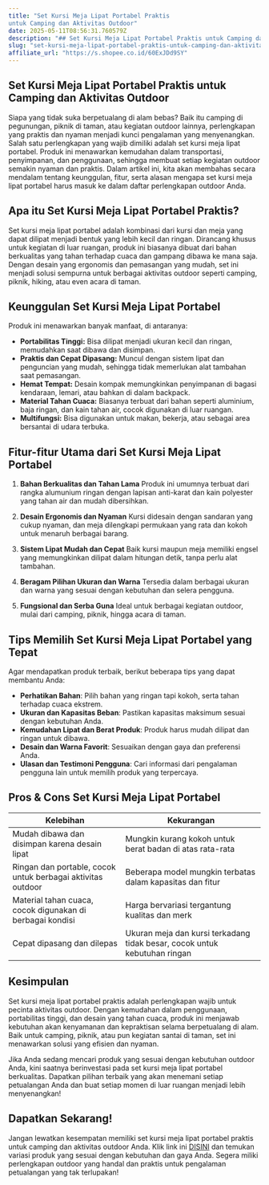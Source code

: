 ```yaml
---
title: "Set Kursi Meja Lipat Portabel Praktis
untuk Camping dan Aktivitas Outdoor"
date: 2025-05-11T08:56:31.760579Z
description: "## Set Kursi Meja Lipat Portabel Praktis untuk Camping dan Aktivitas Outdoor..."
slug: "set-kursi-meja-lipat-portabel-praktis-untuk-camping-dan-aktivitas-outdoor"
affiliate_url: "https://s.shopee.co.id/60ExJDd9SY"
---
```

## Set Kursi Meja Lipat Portabel Praktis untuk Camping dan Aktivitas Outdoor

Siapa yang tidak suka berpetualang di alam bebas? Baik itu camping di pegunungan, piknik di taman, atau kegiatan outdoor lainnya, perlengkapan yang praktis dan nyaman menjadi kunci pengalaman yang menyenangkan. Salah satu perlengkapan yang wajib dimiliki adalah set kursi meja lipat portabel. Produk ini menawarkan kemudahan dalam transportasi, penyimpanan, dan penggunaan, sehingga membuat setiap kegiatan outdoor semakin nyaman dan praktis. Dalam artikel ini, kita akan membahas secara mendalam tentang keunggulan, fitur, serta alasan mengapa set kursi meja lipat portabel harus masuk ke dalam daftar perlengkapan outdoor Anda.

## Apa itu Set Kursi Meja Lipat Portabel Praktis?

Set kursi meja lipat portabel adalah kombinasi dari kursi dan meja yang dapat dilipat menjadi bentuk yang lebih kecil dan ringan. Dirancang khusus untuk kegiatan di luar ruangan, produk ini biasanya dibuat dari bahan berkualitas yang tahan terhadap cuaca dan gampang dibawa ke mana saja. Dengan desain yang ergonomis dan pemasangan yang mudah, set ini menjadi solusi sempurna untuk berbagai aktivitas outdoor seperti camping, piknik, hiking, atau even acara di taman.

## Keunggulan Set Kursi Meja Lipat Portabel

Produk ini menawarkan banyak manfaat, di antaranya:

- **Portabilitas Tinggi:** Bisa dilipat menjadi ukuran kecil dan ringan, memudahkan saat dibawa dan disimpan.
- **Praktis dan Cepat Dipasang:** Muncul dengan sistem lipat dan penguncian yang mudah, sehingga tidak memerlukan alat tambahan saat pemasangan.
- **Hemat Tempat:** Desain kompak memungkinkan penyimpanan di bagasi kendaraan, lemari, atau bahkan di dalam backpack.
- **Material Tahan Cuaca:** Biasanya terbuat dari bahan seperti aluminium, baja ringan, dan kain tahan air, cocok digunakan di luar ruangan.
- **Multifungsi:** Bisa digunakan untuk makan, bekerja, atau sebagai area bersantai di udara terbuka.

## Fitur-fitur Utama dari Set Kursi Meja Lipat Portabel

1. **Bahan Berkualitas dan Tahan Lama**
Produk ini umumnya terbuat dari rangka alumunium ringan dengan lapisan anti-karat dan kain polyester yang tahan air dan mudah dibersihkan.

2. **Desain Ergonomis dan Nyaman**
Kursi didesain dengan sandaran yang cukup nyaman, dan meja dilengkapi permukaan yang rata dan kokoh untuk menaruh berbagai barang.

3. **Sistem Lipat Mudah dan Cepat**
Baik kursi maupun meja memiliki engsel yang memungkinkan dilipat dalam hitungan detik, tanpa perlu alat tambahan.

4. **Beragam Pilihan Ukuran dan Warna**
Tersedia dalam berbagai ukuran dan warna yang sesuai dengan kebutuhan dan selera pengguna.

5. **Fungsional dan Serba Guna**
Ideal untuk berbagai kegiatan outdoor, mulai dari camping, piknik, hingga acara di taman.

## Tips Memilih Set Kursi Meja Lipat Portabel yang Tepat

Agar mendapatkan produk terbaik, berikut beberapa tips yang dapat membantu Anda:

- **Perhatikan Bahan**: Pilih bahan yang ringan tapi kokoh, serta tahan terhadap cuaca ekstrem.
- **Ukuran dan Kapasitas Beban**: Pastikan kapasitas maksimum sesuai dengan kebutuhan Anda.
- **Kemudahan Lipat dan Berat Produk**: Produk harus mudah dilipat dan ringan untuk dibawa.
- **Desain dan Warna Favorit**: Sesuaikan dengan gaya dan preferensi Anda.
- **Ulasan dan Testimoni Pengguna**: Cari informasi dari pengalaman pengguna lain untuk memilih produk yang terpercaya.

## Pros & Cons Set Kursi Meja Lipat Portabel

| Kelebihan | Kekurangan |
|------------|--------------|
| Mudah dibawa dan disimpan karena desain lipat | Mungkin kurang kokoh untuk berat badan di atas rata-rata |
| Ringan dan portable, cocok untuk berbagai aktivitas outdoor | Beberapa model mungkin terbatas dalam kapasitas dan fitur |
| Material tahan cuaca, cocok digunakan di berbagai kondisi | Harga bervariasi tergantung kualitas dan merk |
| Cepat dipasang dan dilepas | Ukuran meja dan kursi terkadang tidak besar, cocok untuk kebutuhan ringan |

## Kesimpulan

Set kursi meja lipat portabel praktis adalah perlengkapan wajib untuk pecinta aktivitas outdoor. Dengan kemudahan dalam penggunaan, portabilitas tinggi, dan desain yang tahan cuaca, produk ini menjawab kebutuhan akan kenyamanan dan kepraktisan selama berpetualang di alam. Baik untuk camping, piknik, atau pun kegiatan santai di taman, set ini menawarkan solusi yang efisien dan nyaman.

Jika Anda sedang mencari produk yang sesuai dengan kebutuhan outdoor Anda, kini saatnya berinvestasi pada set kursi meja lipat portabel berkualitas. Dapatkan pilihan terbaik yang akan menemani setiap petualangan Anda dan buat setiap momen di luar ruangan menjadi lebih menyenangkan!

## Dapatkan Sekarang!  
Jangan lewatkan kesempatan memiliki set kursi meja lipat portabel praktis untuk camping dan aktivitas outdoor Anda. Klik link ini [DISINI](https://s.shopee.co.id/60ExJDd9SY) dan temukan variasi produk yang sesuai dengan kebutuhan dan gaya Anda. Segera miliki perlengkapan outdoor yang handal dan praktis untuk pengalaman petualangan yang tak terlupakan!